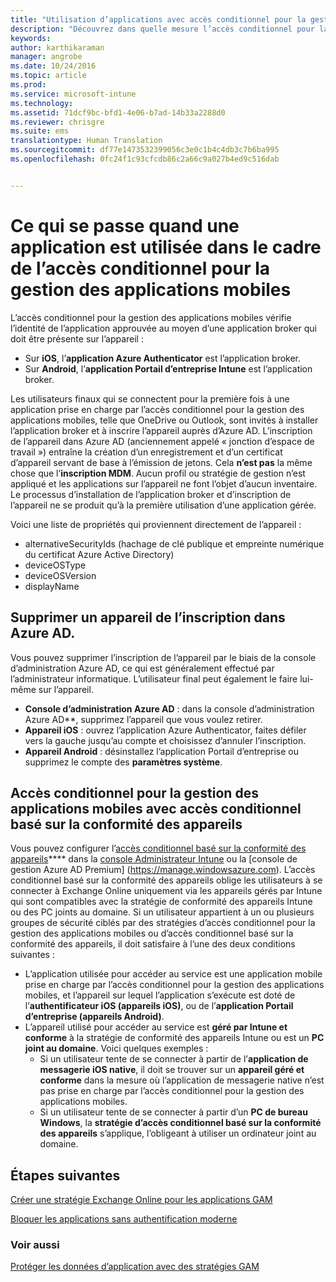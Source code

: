 ```yaml
---
title: "Utilisation d’applications avec accès conditionnel pour la gestion des applications mobiles | Microsoft Intune"
description: "Découvrez dans quelle mesure l’accès conditionnel pour la gestion des applications mobiles peut aider à contrôler les applications qui ont accès aux services O365."
keywords: 
author: karthikaraman
manager: angrobe
ms.date: 10/24/2016
ms.topic: article
ms.prod: 
ms.service: microsoft-intune
ms.technology: 
ms.assetid: 71dcf9bc-bfd1-4e06-b7ad-14b33a2288d0
ms.reviewer: chrisgre
ms.suite: ems
translationtype: Human Translation
ms.sourcegitcommit: df77e1473532399056c3e0c1b4c4db3c7b6ba995
ms.openlocfilehash: 0fc24f1c93cfcdb86c2a66c9a027b4ed9c516dab


---
```

# <a name="what-to-expect-when-using-an-app-with-mam-ca"></a>Ce qui se passe quand une application est utilisée dans le cadre de l’accès conditionnel pour la gestion des applications mobiles
L’accès conditionnel pour la gestion des applications mobiles vérifie l’identité de l’application approuvée au moyen d’une application broker qui doit être présente sur l’appareil :
*  Sur **iOS**, l’**application Azure Authenticator** est l’application broker.
* Sur **Android**, l’**application Portail d’entreprise Intune** est l’application broker. 

Les utilisateurs finaux qui se connectent pour la première fois à une application prise en charge par l’accès conditionnel pour la gestion des applications mobiles, telle que OneDrive ou Outlook, sont invités à installer l’application broker et à inscrire l’appareil auprès d’Azure AD. L’inscription de l’appareil dans Azure AD (anciennement appelé « jonction d’espace de travail ») entraîne la création d’un enregistrement et d’un certificat d’appareil servant de base à l’émission de jetons.  Cela **n’est pas** la même chose que l’**inscription MDM**. Aucun profil ou stratégie de gestion n’est appliqué et les applications sur l’appareil ne font l’objet d’aucun inventaire.  Le processus d’installation de l’application broker et d’inscription de l’appareil ne se produit qu’à la première utilisation d’une application gérée.

Voici une liste de propriétés qui proviennent directement de l’appareil :

* alternativeSecurityIds (hachage de clé publique et empreinte numérique du certificat Azure Active Directory)
* deviceOSType
* deviceOSVersion
* displayName

## <a name="to-remove-a-device-from-azure-ad-registration"></a>Supprimer un appareil de l’inscription dans Azure AD.
Vous pouvez supprimer l’inscription de l’appareil par le biais de la console d’administration Azure AD, ce qui est généralement effectué par l’administrateur informatique.  L’utilisateur final peut également le faire lui-même sur l’appareil.

* **Console d’administration Azure AD** : dans la console d’administration Azure AD**, supprimez l’appareil que vous voulez retirer.
* **Appareil iOS** : ouvrez l’application Azure Authenticator, faites défiler vers la gauche jusqu’au compte et choisissez d’annuler l’inscription.  
* **Appareil Android** : désinstallez l’application Portail d’entreprise ou supprimez le compte des **paramètres système**.



## <a name="mam-ca-with-conditional-access-based-on-device-compliance"></a>Accès conditionnel pour la gestion des applications mobiles avec accès conditionnel basé sur la conformité des appareils  

Vous pouvez configurer l’[accès conditionnel basé sur la conformité des appareils](restrict-access-to-email-and-o365-services-with-microsoft-intune.md)**** dans la [console Administrateur Intune](https://manage.microsoft.com) ou la [console de gestion Azure AD Premium] (https://manage.windowsazure.com). L’accès conditionnel basé sur la conformité des appareils oblige les utilisateurs à se connecter à Exchange Online uniquement via les appareils gérés par Intune qui sont compatibles avec la stratégie de conformité des appareils Intune ou des PC joints au domaine.  Si un utilisateur appartient à un ou plusieurs groupes de sécurité ciblés par des stratégies d’accès conditionnel pour la gestion des applications mobiles ou d’accès conditionnel basé sur la conformité des appareils, il doit satisfaire à l’une des deux conditions suivantes :
* L’application utilisée pour accéder au service est une application mobile prise en charge par l’accès conditionnel pour la gestion des applications mobiles, et l’appareil sur lequel l’application s’exécute est doté de l’**authentificateur iOS (appareils iOS)**, ou de l’**application Portail d’entreprise (appareils Android)**.
* L’appareil utilisé pour accéder au service est **géré par Intune et conforme** à la stratégie de conformité des appareils Intune ou est un **PC joint au domaine**.  Voici quelques exemples :
  * Si un utilisateur tente de se connecter à partir de l’**application de messagerie iOS native**, il doit se trouver sur un **appareil géré et conforme** dans la mesure où l’application de messagerie native n’est pas prise en charge par l’accès conditionnel pour la gestion des applications mobiles.
  * Si un utilisateur tente de se connecter à partir d’un **PC de bureau Windows**, la **stratégie d’accès conditionnel basé sur la conformité des appareils** s’applique, l’obligeant à utiliser un ordinateur joint au domaine.




## <a name="next-steps"></a>Étapes suivantes
[Créer une stratégie Exchange Online pour les applications GAM](mam-ca-for-exchange-online.md)

[Bloquer les applications sans authentification moderne](block-apps-with-no-modern-authentication.md)

### <a name="see-also"></a>Voir aussi

[Protéger les données d’application avec des stratégies GAM](protect-app-data-using-mobile-app-management-policies-with-microsoft-intune.md)



<!--HONumber=Nov16_HO2-->


